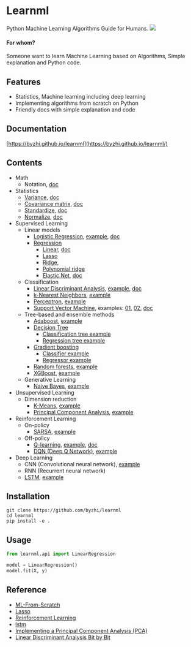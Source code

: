 # Learnml

Python Machine Learning Algorithms Guide for Humans. ![](https://img.shields.io/badge/python-3.6+-blue.svg)

#### For whom?

Someone want to learn Machine Learning based on Algorithms, Simple explanation and Python code.

## Features

- Statistics, Machine learning including deep learning
- Implementing algorithms from scratch on Python
- Friendly docs with simple explanation and code

## Documentation

[https://byzhi.github.io/learnml](https://byzhi.github.io/learnml/)

## Contents

- Math
  - Notation, [doc](https://byzhi.github.io/learnml/math/notation.html)
- Statistics
  - [Variance](https://github.com/byzhi/learnml/blob/master/learnml/utils/stats.py#L16), [doc](https://byzhi.github.io/learnml/statistics/variance.html)
  - [Covariance matrix](https://github.com/byzhi/learnml/blob/master/learnml/utils/stats.py#L6), [doc](https://byzhi.github.io/learnml/statistics/covariance_matrix.html)
  - [Standardize](https://github.com/byzhi/learnml/blob/master/learnml/utils/stats.py#L24), [doc](https://byzhi.github.io/learnml/statistics/standardize.html)
  - [Normalize](https://github.com/byzhi/learnml/blob/master/learnml/utils/stats.py#L35), [doc](https://byzhi.github.io/learnml/statistics/normalize.html)
- Supervised Learning
  - Linear models
    - [Logistic Regression](./learnml/supervised/logistic_regression.py), [example](./examples/example_LogisticRegression.py), [doc](https://byzhi.github.io/learnml/supervised/logistic_regression.html)
    - [Regression](./learnml/supervised/regression.py)
      - [Linear](./examples/example_LinearRegression.py), [doc](https://byzhi.github.io/learnml/supervised/linear_regression.html)
      - [Lasso](./examples/example_LassoRegression.py)
      - [Ridge](./examples/example_RidgeRegression.py),
      - [Polynomial ridge](./examples/example_PolynomialRidgeRegression.py)
      - [Elastic Net](./examples/example_ElasticNet.py), [doc](https://byzhi.github.io/learnml/supervised/elastic_net.html)
  - Classification
    - [Linear Discriminant Analysis](./learnml/supervised/linear_discriminant_analysis.py), [example](./examples/example_PCA_LDA.py), [doc](https://byzhi.github.io/learnml/supervised/linear_discriminant_analysis.html)
    - [k-Nearest Neighbors](./learnml/supervised/k_nearest_neighbors.py), [example](./examples/example_KNeighborsClassifier.py)
    - [Perceptron](./learnml/supervised/perceptron.py), [example](./examples/example_Perceptron.py)
    - [Support Vector Machine](./learnml/supervised/support_vector_machine.py), examples: [01](./examples/example_svm.py), [02](./examples/example_svm_02.py), [doc](https://byzhi.github.io/learnml/supervised/support_vector_machine.html)
  - Tree-based and ensemble methods
    - [Adaboost](./learnml/supervised/adaboost.py), [example](./examples/example_Adaboost.py)
    - [Decision Tree](./learnml/supervised/decision_tree.py)
      - [Classification tree example](./examples/example_ClassificationTree.py)
      - [Regression tree example](./examples/example_RegressionTree.py)
    - [Gradient boosting](./learnml/supervised/gradient_boosting.py)
      - [Classifier example](./examples/example_GradientBoostingClassifier.py)
      - [Regressor example](./examples/example_GradientBoostingRegressor.py)
    - [Random forests](./learnml/supervised/random_forest.py), [example](./examples/example_RandomForestClassifier.py)
    - [XGBoost](./learnml/supervised/xgboost.py), [example](./examples/example_XGBoost.py)
  - Generative Learning
    - [Naive Bayes](./learnml/supervised/naive_bayes.py), [example](./examples/example_GaussianNB.py)
- Unsupervised Learning
  - Dimension reduction
    - [K-Means](./learnml/unsupervised/kmeans.py), [example](./examples/example_KMeans.py)
    - [Principal Component Analysis](./learnml/unsupervised/principal_component_analysis.py), [example](./examples/example_PCA_LDA.py)
- Reinforcement Learning
  - On-policy
    - [SARSA](./learnml/reinforcement/qlsarsa/base.py), [example](./examples/example_SARSA.py)
  - Off-policy
    - [Q-learning](./learnml/reinforcement/qlsarsa/base.py), [example](./examples/example_QLearning.py), [doc](https://byzhi.github.io/learnml/reinforcement/q_learning.html)
    - [DQN (Deep Q Network)](./learnml/reinforcement/dqn/DeepQNetwork.py), [example](./examples/example_DeepQNetwork.py)
- Deep Learning
  - CNN (Convolutional neural network), [example](./examples/example_CNN.py)
  - RNN (Recurrent neural network)
  - [LSTM](./learnml/deep/lstm.py), [example](./examples/example_Lstm.py)


## Installation
```
git clone https://github.com/byzhi/learnml
cd learnml
pip install -e .
```

## Usage
```python
from learnml.api import LinearRegression

model = LinearRegression()
model.fit(X, y)
```

## Reference

- [ML-From-Scratch](https://github.com/eriklindernoren/ML-From-Scratch)
- [Lasso](https://github.com/satopirka/Lasso)
- [Reinforcement Learning](https://github.com/rlcode/reinforcement-learning)
- [lstm](https://github.com/nicodjimenez/lstm)
- [Implementing a Principal Component Analysis (PCA)](https://sebastianraschka.com/Articles/2014_pca_step_by_step.html)
- [Linear Discriminant Analysis Bit by Bit](https://sebastianraschka.com/Articles/2014_python_lda.html)